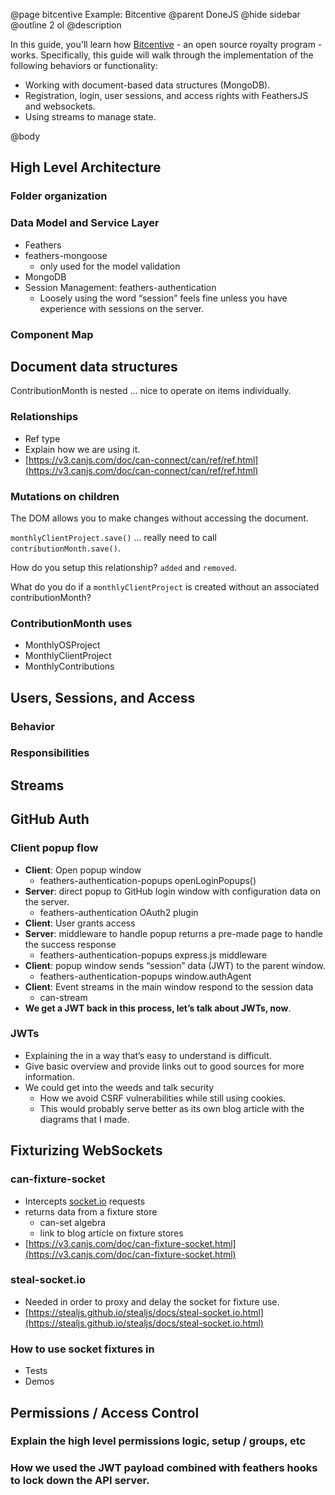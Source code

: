 @page bitcentive Example: Bitcentive
@parent DoneJS
@hide sidebar
@outline 2 ol
@description

In this guide, you'll learn how [Bitcentive](http://bitcentive.herokuapp.com) - an open source royalty program - works.
Specifically, this guide will walk through the implementation of the following behaviors or functionality:

 - Working with document-based data structures (MongoDB).
 - Registration, login, user sessions, and access rights with FeathersJS and websockets.
 - Using streams to manage state.

@body

## High Level Architecture

### Folder organization

### Data Model and Service Layer

- Feathers
- feathers-mongoose
	- only used for the model validation
- MongoDB
- Session Management: feathers-authentication
	- Loosely using the word “session” feels fine unless you have experience with sessions on the server.

### Component Map

## Document data structures

ContributionMonth is nested ... nice to operate on items individually.

### Relationships

 - Ref type
 - Explain how we are using it.
 - [https://v3.canjs.com/doc/can-connect/can/ref/ref.html](https://v3.canjs.com/doc/can-connect/can/ref/ref.html)

### Mutations on children

The DOM allows you to make changes without accessing the document.

`monthlyClientProject.save()` ... really need to call `contributionMonth.save()`.

How do you setup this relationship? `added` and `removed`.

What do you do if a `monthlyClientProject` is created without an associated
contributionMonth?

### ContributionMonth uses

- MonthlyOSProject
- MonthlyClientProject
- MonthlyContributions

## Users, Sessions, and Access

### Behavior

### Responsibilities

## Streams


## GitHub Auth

### Client popup flow

- **Client**: Open popup window
	- feathers-authentication-popups openLoginPopups()
- **Server**: direct popup to GitHub login window with configuration data on the server.
	- feathers-authentication OAuth2 plugin
- **Client**: User grants access
- **Server**: middleware to handle popup returns a pre-made page to handle the success response
	- feathers-authentication-popups express.js middleware
- **Client**: popup window sends “session” data (JWT) to the parent window.
	- feathers-authentication-popups window.authAgent
- **Client**: Event streams in the main window respond to the session data
	- can-stream
- **We get a JWT back in this process, let’s talk about JWTs, now**.

### JWTs

- Explaining the in a way that’s easy to understand is difficult.
- Give basic overview and provide links out to good sources for more information.
- We could get into the weeds and talk security
  - How we avoid CSRF vulnerabilities while still using cookies.
  - This would probably serve better as its own blog article with the diagrams that I made.


## Fixturizing WebSockets

### can-fixture-socket

- Intercepts [socket.io](http://socket.io) requests
- returns data from a fixture store
	- can-set algebra
	- link to blog article on fixture stores
- [https://v3.canjs.com/doc/can-fixture-socket.html](https://v3.canjs.com/doc/can-fixture-socket.html)

### steal-socket.io

- Needed in order to proxy and delay the socket for fixture use.
- [https://stealjs.github.io/stealjs/docs/steal-socket.io.html](https://stealjs.github.io/stealjs/docs/steal-socket.io.html)

### How to use socket fixtures in

- Tests
- Demos


## Permissions / Access Control

### Explain the high level permissions logic,  setup / groups, etc

### How we used the JWT payload combined with feathers hooks to lock down the API server.
